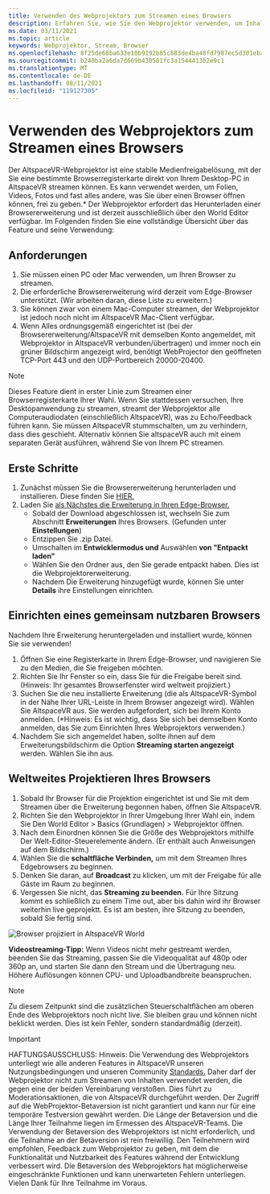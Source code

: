 ```yaml
---
title: Verwenden des Webprojektors zum Streamen eines Browsers
description: Erfahren Sie, wie Sie den Webprojektor verwenden, um Inhalte aus einem bestimmten Browser in AltspaceVR-Funktionen zu streamen.
ms.date: 03/11/2021
ms.topic: article
keywords: Webprojektor, Stream, Browser
ms.openlocfilehash: 8f25de68ba633e10b9192b85c883de4ba48fd7987ec5d301ebac8443982a1a55
ms.sourcegitcommit: b248ba2a6da7d669b430581fc3a1544413b2e9c1
ms.translationtype: MT
ms.contentlocale: de-DE
ms.lasthandoff: 08/11/2021
ms.locfileid: "119127305"
---
```

# <a name="using-the-web-projector-to-stream-a-browser"></a>Verwenden des Webprojektors zum Streamen eines Browsers

Der AltspaceVR-Webprojektor ist eine stabile Medienfreigabelösung, mit der Sie eine bestimmte Browserregisterkarte direkt von Ihrem Desktop-PC in AltspaceVR streamen können. Es kann verwendet werden, um Folien, Videos, Fotos und fast alles andere, was Sie über einen Browser öffnen können, frei zu geben.* Der Webprojektor erfordert das Herunterladen einer Browsererweiterung und ist derzeit ausschließlich über den World Editor verfügbar. Im Folgenden finden Sie eine vollständige Übersicht über das Feature und seine Verwendung:

## <a name="requirements"></a>Anforderungen

1. Sie müssen einen PC oder Mac verwenden, um Ihren Browser zu streamen.
2. Die erforderliche Browsererweiterung wird derzeit vom Edge-Browser unterstützt. (Wir arbeiten daran, diese Liste zu erweitern.)
3. Sie können zwar von einem Mac-Computer streamen, der Webprojektor ist jedoch noch nicht im AltspaceVR Mac-Client verfügbar.
4. Wenn Alles ordnungsgemäß eingerichtet ist (bei der Browsererweiterung/AltspaceVR mit demselben Konto angemeldet, mit Webprojektor in AltspaceVR verbunden/übertragen) und immer noch ein grüner Bildschirm angezeigt wird, benötigt WebProjector den geöffneten TCP-Port 443 und den UDP-Portbereich 20000-20400.

> [!NOTE]
> Dieses Feature dient in erster Linie zum Streamen einer Browserregisterkarte Ihrer Wahl. Wenn Sie stattdessen versuchen, Ihre Desktopanwendung zu streamen, streamt der Webprojektor alle Computeraudiodaten (einschließlich AltspaceVR), was zu Echo/Feedback führen kann. Sie müssen AltspaceVR stummschalten, um zu verhindern, dass dies geschieht. Alternativ können Sie altspaceVR auch mit einem separaten Gerät ausführen, während Sie von Ihrem PC streamen.

## <a name="getting-started"></a>Erste Schritte

1. Zunächst müssen Sie die Browsererweiterung herunterladen und installieren. Diese finden Sie [HIER.](https://account.altvr.com/web_projector)
2. Laden Sie [als Nächstes die Erweiterung in Ihren Edge-Browser.](https://docs.microsoft.com/microsoft-edge/extensions-chromium/getting-started/extension-sideloading)
    * Sobald der Download abgeschlossen ist, wechseln Sie zum Abschnitt **Erweiterungen** Ihres Browsers. (Gefunden unter **Einstellungen**)
    * Entzippen Sie .zip Datei.
    * Umschalten im **Entwicklermodus und** Auswählen **von "Entpackt laden"**
    * Wählen Sie den Ordner aus, den Sie gerade entpackt haben. Dies ist die Webprojektorerweiterung.
    * Nachdem Die Erweiterung hinzugefügt wurde, können Sie unter **Details** ihre Einstellungen einrichten.

## <a name="setting-up-a-shareable-browser"></a>Einrichten eines gemeinsam nutzbaren Browsers

Nachdem Ihre Erweiterung heruntergeladen und installiert wurde, können Sie sie verwenden!

1. Öffnen Sie eine Registerkarte in Ihrem Edge-Browser, und navigieren Sie zu den Medien, die Sie freigeben möchten.
2. Richten Sie Ihr Fenster so ein, dass Sie für die Freigabe bereit sind. (Hinweis: Ihr gesamtes Browserfenster wird weltweit projiziert.)
3. Suchen Sie die neu installierte Erweiterung (die als AltspaceVR-Symbol in der Nähe Ihrer URL-Leiste in Ihrem Browser angezeigt wird). Wählen Sie AltspaceVR aus. Sie werden aufgefordert, sich bei Ihrem Konto anmelden. (*Hinweis: Es ist wichtig, dass Sie sich bei demselben Konto anmelden, das Sie zum Einrichten Ihres Webprojektors verwenden.)
4. Nachdem Sie sich angemeldet haben, sollte ihnen auf dem Erweiterungsbildschirm die Option **Streaming starten angezeigt** werden. Wählen Sie ihn aus.

## <a name="projecting-your-browser-in-world"></a>Weltweites Projektieren Ihres Browsers

1. Sobald Ihr Browser für die Projektion eingerichtet ist und Sie mit dem Streamen über die Erweiterung begonnen haben, öffnen Sie AltspaceVR.
2. Richten Sie den Webprojektor in Ihrer Umgebung Ihrer Wahl ein, indem Sie Den World Editor > Basics (Grundlagen) > Webprojektor öffnen.
3. Nach dem Einordnen können Sie die Größe des Webprojektors mithilfe Der Welt-Editor-Steuerelemente ändern. (Er enthält auch Anweisungen auf dem Bildschirm.)
4. Wählen Sie die **schaltfläche Verbinden,** um mit dem Streamen Ihres Edgebrowsers zu beginnen.
5. Denken Sie daran, auf **Broadcast** zu klicken, um mit der Freigabe für alle Gäste im Raum zu beginnen.
6. Vergessen Sie nicht, das **Streaming zu beenden.** Für Ihre Sitzung kommt es schließlich zu einem Time out, aber bis dahin wird ihr Browser weiterhin live geprojektt. Es ist am besten, ihre Sitzung zu beenden, sobald Sie fertig sind.

![Browser projiziert in AltspaceVR World](images/web-project-img-01.png)

**Videostreaming-Tipp:** Wenn Videos nicht mehr gestreamt werden, beenden Sie das Streaming, passen Sie die Videoqualität auf 480p oder 360p an, und starten Sie dann den Stream und die Übertragung neu. Höhere Auflösungen können CPU- und Uploadbandbreite beanspruchen.

> [!NOTE]
> Zu diesem Zeitpunkt sind die zusätzlichen Steuerschaltflächen am oberen Ende des Webprojektors noch nicht live. Sie bleiben grau und können nicht beklickt werden. Dies ist kein Fehler, sondern standardmäßig (derzeit).

> [!IMPORTANT]
> HAFTUNGSAUSSCHLUSS: Hinweis: Die Verwendung des Webprojektors unterliegt wie alle [](../community/terms-of-service.md) anderen Features in AltspaceVR unseren Nutzungsbedingungen und unseren Community [Standards.](../community/community-standards.md) Daher darf der Webprojektor nicht zum Streamen von Inhalten verwendet werden, die gegen eine der beiden Vereinbarung verstoßen. Dies führt zu Moderationsaktionen, die von AltspaceVR durchgeführt werden. Der Zugriff auf die WebProjektor-Betaversion ist nicht garantiert und kann nur für eine temporäre Testversion gewährt werden. Die Länge der Betaversion und die Länge Ihrer Teilnahme liegen im Ermessen des AltspaceVR-Teams. Die Verwendung der Betaversion des Webprojektors ist nicht erforderlich, und die Teilnahme an der Betaversion ist rein freiwillig. Den Teilnehmern wird empfohlen, Feedback zum Webprojektor zu geben, mit dem die Funktionalität und Nutzbarkeit des Features während der Entwicklung verbessert wird. Die Betaversion des Webprojektors hat möglicherweise eingeschränkte Funktionen und kann unerwarteten Fehlern unterliegen. Vielen Dank für Ihre Teilnahme im Voraus.
